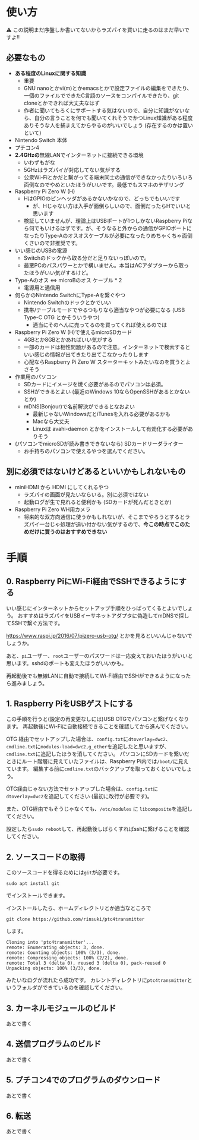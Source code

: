 
# 使い方

:warning: この説明まだ序盤しか書いてないからラズパイを買いに走るのはまだ早いですよ!!

## 必要なもの

- **ある程度のLinuxに関する知識**
    - 重要
    - GNU nanoとかvi(m)とかemacsとかで設定ファイルの編集をできたり、一個のファイルでできたC言語のソースをコンパイルできたり、git cloneとかできれば大丈夫なはず
    - 作者に聞いてもろくにサポートする気はないので、自分に知識がないなら、自分の言うことを何でも聞いてくれそうでかつLinux知識がある程度ありそうな人を捕まえてからやるのがいいでしょう (存在するのかは置いといて)
- Nintendo Switch 本体
- プチコン4
- **2.4GHzの**無線LANでインターネットに接続できる環境
    - いわずもがな
    - 5GHzはラズパイが対応してない気がする
    - 公衆Wi-Fiとかだと繋がってる端末同士の通信ができなかったりいろいろ面倒なのでやめといたほうがいいです。最低でもスマホのテザリング
- Raspberry Pi Zero W (H)
    - HはGPIOのピンヘッダがあるかないかなので、どっちでもいいです
        - が、Hじゃない方は入手が面倒らしいので、面倒だったらHでいいと思います
    - 検証していませんが、理論上はUSBポートが1つしかないRaspberry Piなら何でもいけるはずです。が、そうなると外からの通信がGPIOポートになったりType-Aのオスオスケーブルが必要になったりめちゃくちゃ面倒くさいので非推奨です。
- いい感じのUSBの電源
    - Switchのドックから取る分だと足りないっぽいので。
    - 最悪PCのバスパワーとかで構いません。本当はACアダプターから取ったほうがいい気がするけど。
- Type-Aのオス ⇔ microBのオス ケーブル * 2
    - 電源用と通信用
- 何らかのNintendo SwitchにType-Aを繋ぐやつ
    - Nintendo Switchのドックとかでいい
    - 携帯/テーブルモードでやるつもりなら適当なやつが必要になる (USB Type-C OTG とかそういうやつ)
        - 適当にそのへんに売ってるのを買ってくれば使えるのでは
- Raspberry Pi Zero W (H)で使えるmicroSDカード
    - 4GBとか8GBとかあればいい気がする
    - 一部のカードは相性問題があるので注意。インターネットで検索するといい感じの情報が出てきたり出てこなかったりします
    - 心配ならRaspberry Pi Zero W スターターキットみたいなのを買うとよさそう
- 作業用のパソコン
    - SDカードにイメージを焼く必要があるのでパソコンは必須。
    - SSHができるとよい (最近のWindows 10ならOpenSSHがあるとかないとか)
    - mDNS(Bonjour)で名前解決ができるとなおよい 
        - 最新じゃないWindowsだとiTunesを入れる必要があるかも
        - Macなら大丈夫
        - Linuxは avahi-daemon とかをインストールして有効化する必要がありそう
- (パソコンでmicroSDが読み書きできないなら) SDカードリーダライター
    - お手持ちのパソコンで使えるやつを選んでください。

## 別に必須ではないけどあるといいかもしれないもの

- miniHDMI から HDMI にしてくれるやつ
    - ラズパイの画面が見たいならいる。別に必須ではない
    - 起動ログが生で見れると便利かも (SDカードが死んだときとか)
- Raspberry Pi Zero WH用カメラ
    - 将来的な双方向通信に使うかもしれないが、そこまでやろうとするとラズパイ一台じゃ処理が追い付かない気がするので、**今この時点でこのためだけに買うのはおすすめできない**


# 手順

## 0. Raspberry PiにWi-Fi経由でSSHできるようにする

いい感じにインターネットからセットアップ手順をひっぱってくるとよいでしょう。
おすすめはラズパイをUSBイーサネットアダプタに偽造してmDNSで探してSSHで繋ぐ方法です。

https://www.raspi.jp/2016/07/pizero-usb-otg/ とかを見るといいんじゃないでしょうか。

あと、`pi`ユーザー、`root`ユーザーのパスワードは一応変えておいたほうがいいと思います。sshdのポートも変えたほうがいいかも。

再起動後でも無線LANに自動で接続してWi-Fi経由でSSHができるようになったら進みましょう。

## 1. Raspberry PiをUSBゲストにする

この手順を行うと(設定の再変更なしには)USB OTGでパソコンと繋げなくなります。
再起動後にWi-Fiに自動接続できることを確認してから進んでください。

OTG 経由でセットアップした場合は、`config.txt`に`dtoverlay=dwc2`、`cmdline.txt`に`modules-load=dwc2,g_ether`を追記したと思いますが、`cmdline.txt`に追記したほうを消してください。
パソコンにSDカードを繋いだときにルート階層に見えていたファイルは、Raspberry Pi内では`/boot/`に見えています。
編集する前に`cmdline.txt`のバックアップを取っておくといいでしょう。

OTG経由じゃない方法でセットアップした場合は、`config.txt`に`dtoverlay=dwc2`を追記してください (最初に改行が必要です)。

また、OTG経由でもそうじゃなくても、`/etc/modules` に `libcomposite`を追記してください。

設定したら`sudo reboot`して、再起動後しばらくすればsshに繋げることを確認してください。

## 2. ソースコードの取得

このソースコードを得るためには`git`が必要です。
```
sudo apt install git
```
でインストールできます。

インストールしたら、ホームディレクトリとか適当なところで

```
git clone https://github.com/rinsuki/ptc4transmitter
```
します。

```
Cloning into 'ptc4transmitter'...
remote: Enumerating objects: 3, done.
remote: Counting objects: 100% (3/3), done.
remote: Compressing objects: 100% (2/2), done.
remote: Total 3 (delta 0), reused 3 (delta 0), pack-reused 0
Unpacking objects: 100% (3/3), done.
```

みたいなログが流れたら成功です。
カレントディレクトリに`ptc4transmitter`というフォルダができているのを確認してください。

## 3. カーネルモジュールのビルド

あとで書く

## 4. 送信プログラムのビルド

あとで書く

## 5. プチコン4でのプログラムのダウンロード

あとで書く

## 6. 転送

あとで書く